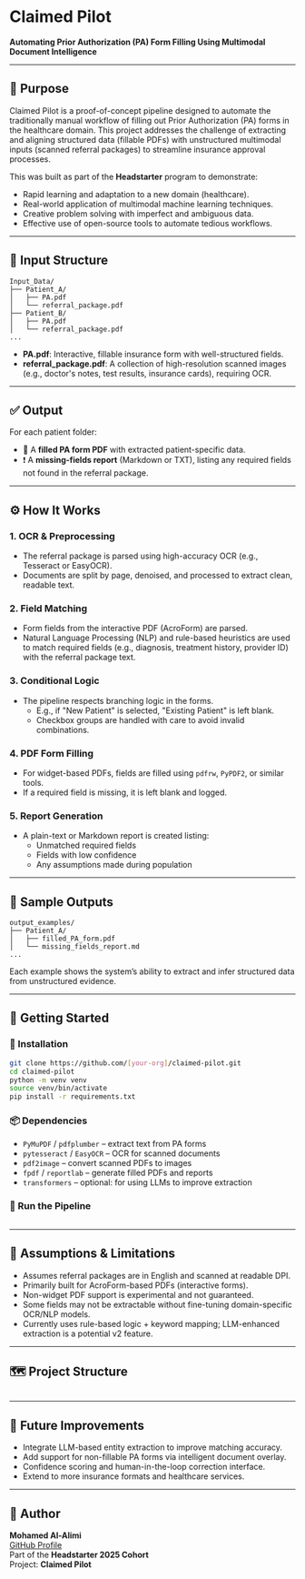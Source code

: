 # Claimed Pilot

**Automating Prior Authorization (PA) Form Filling Using Multimodal Document Intelligence**

---

## 🧠 Purpose

Claimed Pilot is a proof-of-concept pipeline designed to automate the traditionally manual workflow of filling out Prior Authorization (PA) forms in the healthcare domain. This project addresses the challenge of extracting and aligning structured data (fillable PDFs) with unstructured multimodal inputs (scanned referral packages) to streamline insurance approval processes.

This was built as part of the **Headstarter** program to demonstrate:

- Rapid learning and adaptation to a new domain (healthcare).
- Real-world application of multimodal machine learning techniques.
- Creative problem solving with imperfect and ambiguous data.
- Effective use of open-source tools to automate tedious workflows.

---

## 📂 Input Structure

```
Input_Data/
├── Patient_A/
│   ├── PA.pdf
│   └── referral_package.pdf
├── Patient_B/
│   ├── PA.pdf
│   └── referral_package.pdf
...
```

- **PA.pdf**: Interactive, fillable insurance form with well-structured fields.
- **referral_package.pdf**: A collection of high-resolution scanned images (e.g., doctor's notes, test results, insurance cards), requiring OCR.

---

## ✅ Output

For each patient folder:
- 📝 A **filled PA form PDF** with extracted patient-specific data.
- ❗ A **missing-fields report** (Markdown or TXT), listing any required fields not found in the referral package.

---

## ⚙️ How It Works

### 1. **OCR & Preprocessing**
- The referral package is parsed using high-accuracy OCR (e.g., Tesseract or EasyOCR).
- Documents are split by page, denoised, and processed to extract clean, readable text.

### 2. **Field Matching**
- Form fields from the interactive PDF (AcroForm) are parsed.
- Natural Language Processing (NLP) and rule-based heuristics are used to match required fields (e.g., diagnosis, treatment history, provider ID) with the referral package text.

### 3. **Conditional Logic**
- The pipeline respects branching logic in the forms.
  - E.g., if "New Patient" is selected, "Existing Patient" is left blank.
  - Checkbox groups are handled with care to avoid invalid combinations.

### 4. **PDF Form Filling**
- For widget-based PDFs, fields are filled using `pdfrw`, `PyPDF2`, or similar tools.
- If a required field is missing, it is left blank and logged.

### 5. **Report Generation**
- A plain-text or Markdown report is created listing:
  - Unmatched required fields
  - Fields with low confidence
  - Any assumptions made during population

---

## 🧪 Sample Outputs

```
output_examples/
├── Patient_A/
│   ├── filled_PA_form.pdf
│   └── missing_fields_report.md
...
```

Each example shows the system’s ability to extract and infer structured data from unstructured evidence.

---

## 🚀 Getting Started

### 🔧 Installation

```bash
git clone https://github.com/[your-org]/claimed-pilot.git
cd claimed-pilot
python -m venv venv
source venv/bin/activate
pip install -r requirements.txt
```

### 📦 Dependencies

- `PyMuPDF` / `pdfplumber` – extract text from PA forms
- `pytesseract` / `EasyOCR` – OCR for scanned documents
- `pdf2image` – convert scanned PDFs to images
- `fpdf` / `reportlab` – generate filled PDFs and reports
- `transformers` – optional: for using LLMs to improve extraction

### 🧲 Run the Pipeline

```bash

```

---

## 🧠 Assumptions & Limitations

- Assumes referral packages are in English and scanned at readable DPI.
- Primarily built for AcroForm-based PDFs (interactive forms).
- Non-widget PDF support is experimental and not guaranteed.
- Some fields may not be extractable without fine-tuning domain-specific OCR/NLP models.
- Currently uses rule-based logic + keyword mapping; LLM-enhanced extraction is a potential v2 feature.

---

## 🗺 Project Structure

```

```

---

## 🔮 Future Improvements

- Integrate LLM-based entity extraction to improve matching accuracy.
- Add support for non-fillable PA forms via intelligent document overlay.
- Confidence scoring and human-in-the-loop correction interface.
- Extend to more insurance formats and healthcare services.

---

## 📣 Author

**Mohamed Al-Alimi**  
[GitHub Profile](https://github.com/your-username)  
Part of the **Headstarter 2025 Cohort**  
Project: **Claimed Pilot**
